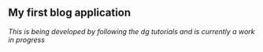 ## My first blog application

*This is being developed by following the dg tutorials and is currently a work in progress*


